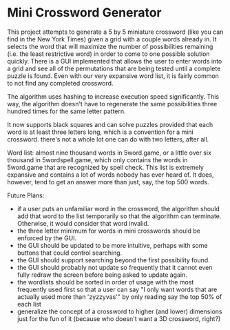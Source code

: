 Mini Crossword Generator
========================

This project attempts to generate a 5 by 5 miniature crossword (like you can find in the New York Times) given a grid with a couple words already in. It selects the word that will maximize the number of possibilities remaining (i.e. the least restrictive word) in order to come to one possible solution quickly. There is a GUI implemented that allows the user to enter words into a grid and see all of the permutations that are being tested until a complete puzzle is found. Even with our very expansive word list, it is fairly common to not find any completed crossword. 

The algorithm uses hashing to increase execution speed significantly. This way, the algorithm doesn't have to regenerate the same possibilities three hundred times for the same letter pattern. 

It now supports black squares and can solve puzzles provided that each word is at least three letters long, which is a convention for a mini crossword. there's not a whole lot one can do with two letters, after all.

Word list: almost nine thousand words in 5word.game, or a little over six thousand in 5wordspell.game, which only contains the words in 5word.game that are recognized by spell check. This list is extremely expansive and contains a lot of words nobody has ever heard of. It does, however, tend to get an answer more than just, say, the top 500 words. 

Future Plans:

* if a user puts an unfamiliar word in the crossword, the algorithm should add that word to the list temporarily so that the algorithm can terminate. Otherwise, it would consider that word invalid.
* the three letter minimum for words in mini crosswords should be enforced by the GUI.
* the GUI should be updated to be more intuitive, perhaps with some buttons that could control searching.
* the GUI should support searching beyond the first possibility found.
* the GUI should probably not update so frequently that it cannot even fully redraw the screen before being asked to update again.
* the wordlists should be sorted in order of usage with the most frequently used first so that a user can say "I only want words that are actually used more than 'zyzzyvas'" by only reading say the top 50% of each list
* generalize the concept of a crossword to higher (and lower) dimensions just for the fun of it (because who doesn't want a 3D crossword, right?)